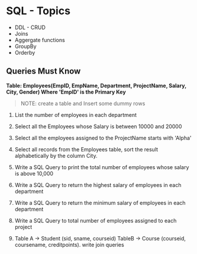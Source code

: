 # SQL - Topics

- DDL - CRUD 
- Joins
- Aggergate functions
- GroupBy
- Orderby

## Queries Must Know

**Table: Employees(EmpID, EmpName, Department, ProjectName, Salary, City, Gender)   Where 'EmpID'  is the Primary Key**


> NOTE: create a table and Insert some dummy rows

1. List the number of employees in each department

2. Select all the Employees whose Salary is between 10000 and 20000

3. Select all the employees assigned to the ProjectName starts with 'Alpha'

4. Select all records from the Employees table, sort the result alphabetically by the column City.

5. Write a SQL Query to print the total number of employees whose salary is above 10,000

6. Write a SQL Query to return the highest salary of employees in each department

7. Write a SQL Query to return the minimum salary of employees in each department

8. Write a SQL Query to total number of employees assigned to each project

9. Table A -> Student (sid, sname, courseid)  TableB -> Course (courseid, coursename, creditpoints). write join queries
